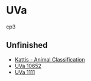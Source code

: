 # UVa
cp3

## Unfinished

- [Kattis - Animal Classification](https://open.kattis.com/problems/animal)
- [UVa 10652](https://vjudge.net/problem/UVA-10652)
- [UVa 1111](https://vjudge.net/problem/UVA-1111)